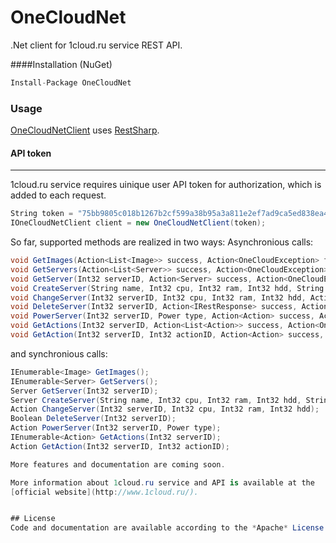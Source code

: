 # **OneCloudNet**
.Net client for 1cloud.ru service REST API.

####Installation (NuGet)
```csharp
Install-Package OneCloudNet
```
### Usage
[OneCloudNetClient](https://github.com/partyz0ne/OneCloudNet/blob/master/OneCloudNet/Client/Client.cs) uses [RestSharp](https://github.com/restsharp/RestSharp).

#### API token
------------------------------

1cloud.ru service requires uinique user API token for authorization, which is added to each request.

```csharp
String token = "75bb9805c018b1267b2cf599a38b95a3a811e2ef7ad9ca5ed838ea4c6bafaf50";
IOneCloudNetClient client = new OneCloudNetClient(token);
```
So far, supported methods are realized in two ways:
Asynchronious calls:
```csharp
void GetImages(Action<List<Image>> success, Action<OneCloudException> failure);
void GetServers(Action<List<Server>> success, Action<OneCloudException> failure);
void GetServer(Int32 serverID, Action<Server> success, Action<OneCloudException> failure);
void CreateServer(String name, Int32 cpu, Int32 ram, Int32 hdd, String imageID, Action<Server> success, Action<OneCloudException> failure);
void ChangeServer(Int32 serverID, Int32 cpu, Int32 ram, Int32 hdd, Action<Action> success, Action<OneCloudException> failure);
void DeleteServer(Int32 serverID, Action<IRestResponse> success, Action<OneCloudException> failure);
void PowerServer(Int32 serverID, Power type, Action<Action> success, Action<OneCloudException> failure);
void GetActions(Int32 serverID, Action<List<Action>> success, Action<OneCloudException> failure);
void GetAction(Int32 serverID, Int32 actionID, Action<Action> success, Action<OneCloudException> failure);
```
and synchronious calls:
```csharp
IEnumerable<Image> GetImages();
IEnumerable<Server> GetServers();
Server GetServer(Int32 serverID);
Server CreateServer(String name, Int32 cpu, Int32 ram, Int32 hdd, String imageID);
Action ChangeServer(Int32 serverID, Int32 cpu, Int32 ram, Int32 hdd);
Boolean DeleteServer(Int32 serverID);
Action PowerServer(Int32 serverID, Power type);
IEnumerable<Action> GetActions(Int32 serverID);
Action GetAction(Int32 serverID, Int32 actionID);

More features and documentation are coming soon.

More information about 1cloud.ru service and API is available at the
[official website](http://www.1cloud.ru/).


## License
Code and documentation are available according to the *Apache* License (see [LICENSE](https://github.com/partyz0ne/OneCloudNet/blob/master/LICENSE)).